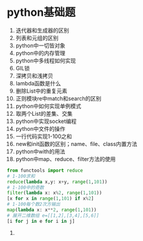 # python基础题
1. 迭代器和生成器的区别
2. 列表和元组的区别
3. python中一切皆对象
4. python中的内存管理
5. python中多线程如何实现
6. GIL锁
7. 深拷贝和浅拷贝
8. lambda函数是什么
9. 删除List中的重复元素
10. 正则模块re中match和search的区别
11. python中如何实现单例模式
12. 取两个List的差集、交集
13. python中实现socket编程
14. python中文件的操作
15. 一行代码实现1-100之和
16. new和init函数的区别；name、file、class内置方法
17. python中with的用法
18. python中map、reduce、filter方法的使用
```python
from functools import reduce
# 1-100求和
reduce(lambda x,y: x+y, range(1,101))
# 1-100中的奇数
filter(lambda x: x%2, range(1,101))
[x for x in range(1,101) if x%2]
# 1-100每个数2次方输出
map(lambda x: x**2, range(1,101))
# 展开二维数组 e=[[1,2],[3,4],[5,6]]
[i for j in e for i in j]
```
1. 